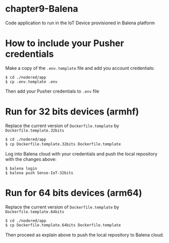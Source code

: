 # chapter9-Balena
Code application to run in the IoT Device provisioned in Balena platform

# How to include your Pusher credentials
Make a copy of the `.env.template` file and add you account credentials:
```
$ cd ./nodered/app
$ cp .env.template .env
```
Then add your Pusher credentials to `.env` file

# Run for 32 bits devices (armhf)
Replace the current version of `Dockerfile.template` by `Dockerfile.template.32bits`
```bash
$ cd ./nodered/app
$ cp Dockerfile.template.32bits Dockerfile.template
```
Log into Balena cloud with your credentials and push the local repository with the changes above:
```
$ balena login
$ balena push Sense-IoT-32bits
```

# Run for 64 bits devices (arm64)
Replace the current version of `Dockerfile.template` by `Dockerfile.template.64bits`
```bash
$ cd ./nodered/app
$ cp Dockerfile.template.64bits Dockerfile.template
```
Then proceed as explain above to push the local repository to Balena cloud.